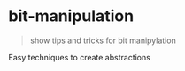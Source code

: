 # bit-manipulation

>show tips and tricks for bit manipylation

Easy techniques to create abstractions
